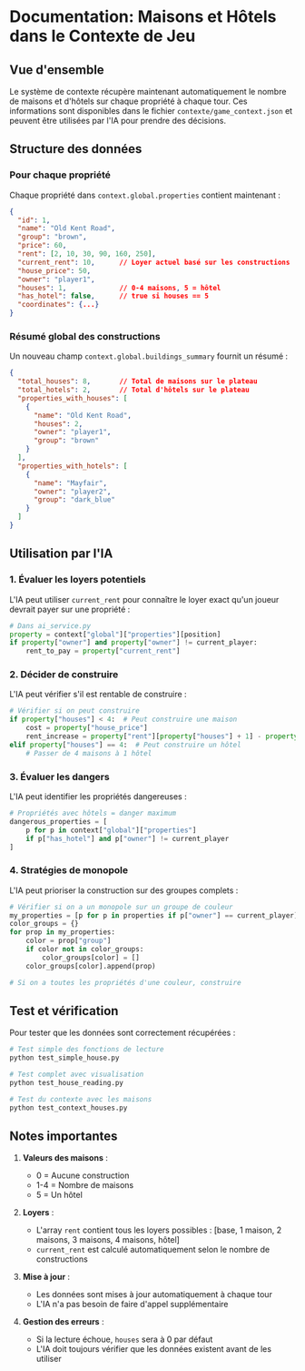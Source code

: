 # Documentation: Maisons et Hôtels dans le Contexte de Jeu

## Vue d'ensemble

Le système de contexte récupère maintenant automatiquement le nombre de maisons et d'hôtels sur chaque propriété à chaque tour. Ces informations sont disponibles dans le fichier `contexte/game_context.json` et peuvent être utilisées par l'IA pour prendre des décisions.

## Structure des données

### Pour chaque propriété

Chaque propriété dans `context.global.properties` contient maintenant :

```json
{
  "id": 1,
  "name": "Old Kent Road",
  "group": "brown",
  "price": 60,
  "rent": [2, 10, 30, 90, 160, 250],
  "current_rent": 10,      // Loyer actuel basé sur les constructions
  "house_price": 50,
  "owner": "player1",
  "houses": 1,             // 0-4 maisons, 5 = hôtel
  "has_hotel": false,      // true si houses == 5
  "coordinates": {...}
}
```

### Résumé global des constructions

Un nouveau champ `context.global.buildings_summary` fournit un résumé :

```json
{
  "total_houses": 8,       // Total de maisons sur le plateau
  "total_hotels": 2,       // Total d'hôtels sur le plateau
  "properties_with_houses": [
    {
      "name": "Old Kent Road",
      "houses": 2,
      "owner": "player1",
      "group": "brown"
    }
  ],
  "properties_with_hotels": [
    {
      "name": "Mayfair",
      "owner": "player2",
      "group": "dark_blue"
    }
  ]
}
```

## Utilisation par l'IA

### 1. Évaluer les loyers potentiels

L'IA peut utiliser `current_rent` pour connaître le loyer exact qu'un joueur devrait payer sur une propriété :

```python
# Dans ai_service.py
property = context["global"]["properties"][position]
if property["owner"] and property["owner"] != current_player:
    rent_to_pay = property["current_rent"]
```

### 2. Décider de construire

L'IA peut vérifier s'il est rentable de construire :

```python
# Vérifier si on peut construire
if property["houses"] < 4:  # Peut construire une maison
    cost = property["house_price"]
    rent_increase = property["rent"][property["houses"] + 1] - property["current_rent"]
elif property["houses"] == 4:  # Peut construire un hôtel
    # Passer de 4 maisons à 1 hôtel
```

### 3. Évaluer les dangers

L'IA peut identifier les propriétés dangereuses :

```python
# Propriétés avec hôtels = danger maximum
dangerous_properties = [
    p for p in context["global"]["properties"] 
    if p["has_hotel"] and p["owner"] != current_player
]
```

### 4. Stratégies de monopole

L'IA peut prioriser la construction sur des groupes complets :

```python
# Vérifier si on a un monopole sur un groupe de couleur
my_properties = [p for p in properties if p["owner"] == current_player]
color_groups = {}
for prop in my_properties:
    color = prop["group"]
    if color not in color_groups:
        color_groups[color] = []
    color_groups[color].append(prop)

# Si on a toutes les propriétés d'une couleur, construire
```

## Test et vérification

Pour tester que les données sont correctement récupérées :

```bash
# Test simple des fonctions de lecture
python test_simple_house.py

# Test complet avec visualisation
python test_house_reading.py

# Test du contexte avec les maisons
python test_context_houses.py
```

## Notes importantes

1. **Valeurs des maisons** :
   - 0 = Aucune construction
   - 1-4 = Nombre de maisons
   - 5 = Un hôtel

2. **Loyers** :
   - L'array `rent` contient tous les loyers possibles : [base, 1 maison, 2 maisons, 3 maisons, 4 maisons, hôtel]
   - `current_rent` est calculé automatiquement selon le nombre de constructions

3. **Mise à jour** :
   - Les données sont mises à jour automatiquement à chaque tour
   - L'IA n'a pas besoin de faire d'appel supplémentaire

4. **Gestion des erreurs** :
   - Si la lecture échoue, `houses` sera à 0 par défaut
   - L'IA doit toujours vérifier que les données existent avant de les utiliser